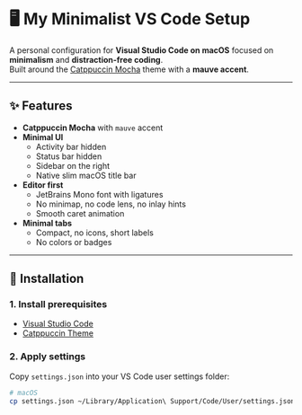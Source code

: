 # 🖥️ My Minimalist VS Code Setup

A personal configuration for **Visual Studio Code on macOS** focused on **minimalism** and **distraction-free coding**.  
Built around the [Catppuccin Mocha](https://github.com/catppuccin/vscode) theme with a **mauve accent**.

---

## ✨ Features
- **Catppuccin Mocha** with `mauve` accent
- **Minimal UI**
  - Activity bar hidden
  - Status bar hidden
  - Sidebar on the right
  - Native slim macOS title bar
- **Editor first**
  - JetBrains Mono font with ligatures
  - No minimap, no code lens, no inlay hints
  - Smooth caret animation
- **Minimal tabs**
  - Compact, no icons, short labels
  - No colors or badges

---

## 📂 Installation

### 1. Install prerequisites
- [Visual Studio Code](https://code.visualstudio.com/)
- [Catppuccin Theme](https://marketplace.visualstudio.com/items?itemName=Catppuccin.catppuccin-vsc)

### 2. Apply settings
Copy `settings.json` into your VS Code user settings folder:

```bash
# macOS
cp settings.json ~/Library/Application\ Support/Code/User/settings.json

